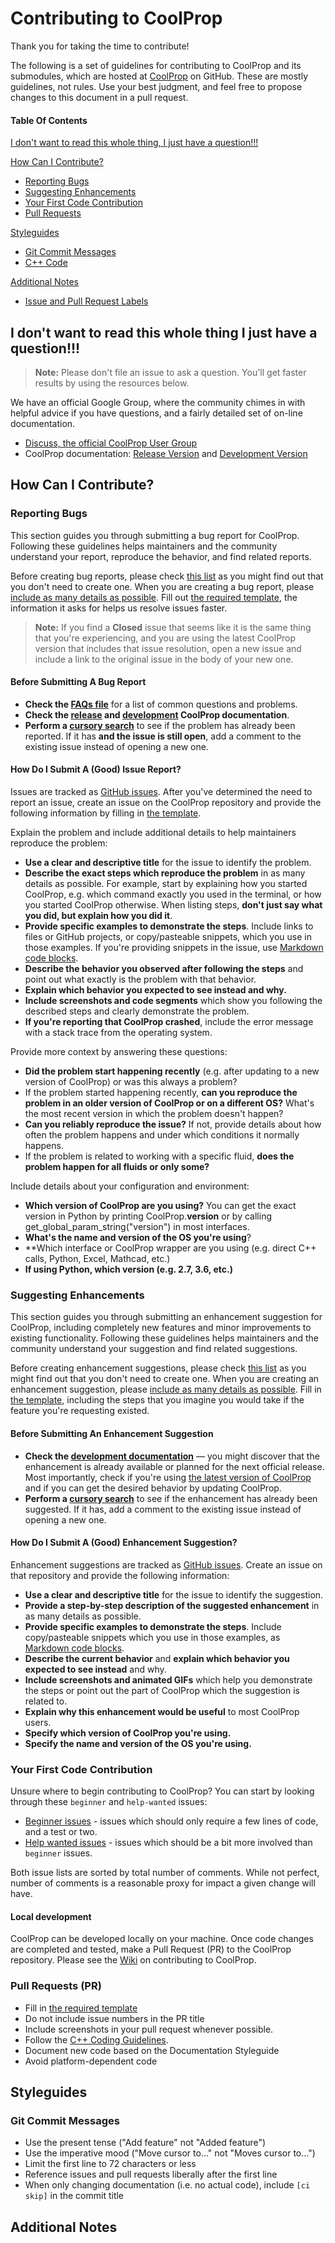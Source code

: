 # Contributing to CoolProp

Thank you for taking the time to contribute!

The following is a set of guidelines for contributing to CoolProp and its submodules, which are hosted at [CoolProp](https://github.com/CoolProp) on GitHub. These are mostly guidelines, not rules. Use your best judgment, and feel free to propose changes to this document in a pull request.

#### Table Of Contents

[I don't want to read this whole thing, I just have a question!!!](#i-dont-want-to-read-this-whole-thing-i-just-have-a-question)

[How Can I Contribute?](#how-can-i-contribute)
  * [Reporting Bugs](#reporting-bugs)
  * [Suggesting Enhancements](#suggesting-enhancements)
  * [Your First Code Contribution](#your-first-code-contribution)
  * [Pull Requests](#pull-requests-prs)

[Styleguides](#styleguides)
  * [Git Commit Messages](#git-commit-messages)
  * [C++ Code](#C++-Code-Style-Guidance)

[Additional Notes](#additional-notes)
  * [Issue and Pull Request Labels](#issue-and-pull-request-labels)

## I don't want to read this whole thing I just have a question!!!

> **Note:** Please don't file an issue to ask a question. You'll get faster results by using the resources below.

We have an official Google Group, where the community chimes in with helpful advice if you have questions, and a fairly detailed set of on-line documentation.

* [Discuss, the official CoolProp User Group](https://goo.gl/Pa7FBT)
* CoolProp documentation: [Release Version](http://www.coolprop.org) and [Development Version](http://www.coolprop.org/dev)

## How Can I Contribute?

### Reporting Bugs

This section guides you through submitting a bug report for CoolProp. Following these guidelines helps maintainers and the community understand your report, reproduce the behavior, and find related reports.

Before creating bug reports, please check [this list](#before-submitting-a-bug-report) as you might find out that you don't need to create one. When you are creating a bug report, please [include as many details as possible](#how-do-i-submit-a-good-issue-report). Fill out [the required template](ISSUE_TEMPLATE.md), the information it asks for helps us resolve issues faster.

> **Note:** If you find a **Closed** issue that seems like it is the same thing that you're experiencing, and you are using the latest CoolProp version that includes that issue resolution, open a new issue and include a link to the original issue in the body of your new one.

#### Before Submitting A Bug Report

* **Check the [FAQs file](https://github.com/CoolProp/CoolProp/FAQ.md)** for a list of common questions and problems.
* **Check the [release](http://www.CoolProp.org) and [development](http://www.CoolProp.org) CoolProp documentation**.
* **Perform a [cursory search](https://github.com/search?q=+is%3Aissue+user%3ACoolProp)** to see if the problem has already been reported. If it has **and the issue is still open**, add a comment to the existing issue instead of opening a new one.

#### How Do I Submit A (Good) Issue Report?

Issues are tracked as [GitHub issues](https://guides.github.com/features/issues/). After you've determined the need to report an issue, create an issue on the CoolProp repository and provide the following information by filling in [the template](ISSUE_TEMPLATE.md).

Explain the problem and include additional details to help maintainers reproduce the problem:

* **Use a clear and descriptive title** for the issue to identify the problem.
* **Describe the exact steps which reproduce the problem** in as many details as possible. For example, start by explaining how you started CoolProp, e.g. which command exactly you used in the terminal, or how you started CoolProp otherwise. When listing steps, **don't just say what you did, but explain how you did it**. 
* **Provide specific examples to demonstrate the steps**. Include links to files or GitHub projects, or copy/pasteable snippets, which you use in those examples. If you're providing snippets in the issue, use [Markdown code blocks](https://help.github.com/articles/markdown-basics/#multiple-lines).
* **Describe the behavior you observed after following the steps** and point out what exactly is the problem with that behavior.
* **Explain which behavior you expected to see instead and why.**
* **Include screenshots and code segments** which show you following the described steps and clearly demonstrate the problem. 
* **If you're reporting that CoolProp crashed**, include the error message with a stack trace from the operating system.

Provide more context by answering these questions:

* **Did the problem start happening recently** (e.g. after updating to a new version of CoolProp) or was this always a problem?
* If the problem started happening recently, **can you reproduce the problem in an older version of CoolProp or on a different OS?** What's the most recent version in which the problem doesn't happen? 
* **Can you reliably reproduce the issue?** If not, provide details about how often the problem happens and under which conditions it normally happens.
* If the problem is related to working with a specific fluid, **does the problem happen for all fluids or only some?**

Include details about your configuration and environment:

* **Which version of CoolProp are you using?** You can get the exact version in Python by printing CoolProp.__version__ or by calling get_global_param_string("version") in most interfaces.  
* **What's the name and version of the OS you're using**?  
* **Which interface or CoolProp wrapper are you using (e.g. direct C++ calls, Python, Excel, Mathcad, etc.)  
* **If using Python, which version (e.g. 2.7, 3.6, etc.)**  

### Suggesting Enhancements

This section guides you through submitting an enhancement suggestion for CoolProp, including completely new features and minor improvements to existing functionality. Following these guidelines helps maintainers and the community understand your suggestion and find related suggestions.

Before creating enhancement suggestions, please check [this list](#before-submitting-an-enhancement-suggestion) as you might find out that you don't need to create one. When you are creating an enhancement suggestion, please [include as many details as possible](#how-do-i-submit-a-good-enhancement-suggestion). Fill in [the template](ISSUE_TEMPLATE.md), including the steps that you imagine you would take if the feature you're requesting existed.

#### Before Submitting An Enhancement Suggestion

* **Check the [development documentation](http://www.coolprop.org/dev)** — you might discover that the enhancement is already available or planned for the next official release. Most importantly, check if you're using [the latest version of CoolProp](http://www.coolprop.org/dev/coolprop/changelog.html) and if you can get the desired behavior by updating CoolProp.  
* **Perform a [cursory search](https://github.com/search?q=+is%3Aissue+label%3Awishlist+user%3ACoolProp)** to see if the enhancement has already been suggested. If it has, add a comment to the existing issue instead of opening a new one.

#### How Do I Submit A (Good) Enhancement Suggestion?

Enhancement suggestions are tracked as [GitHub issues](https://guides.github.com/features/issues/). Create an issue on that repository and provide the following information:

* **Use a clear and descriptive title** for the issue to identify the suggestion.
* **Provide a step-by-step description of the suggested enhancement** in as many details as possible.
* **Provide specific examples to demonstrate the steps**. Include copy/pasteable snippets which you use in those examples, as [Markdown code blocks](https://help.github.com/articles/markdown-basics/#multiple-lines).
* **Describe the current behavior** and **explain which behavior you expected to see instead** and why.
* **Include screenshots and animated GIFs** which help you demonstrate the steps or point out the part of CoolProp which the suggestion is related to. 
* **Explain why this enhancement would be useful** to most CoolProp users. 
* **Specify which version of CoolProp you're using.** 
* **Specify the name and version of the OS you're using.**

### Your First Code Contribution

Unsure where to begin contributing to CoolProp? You can start by looking through these `beginner` and `help-wanted` issues:

* [Beginner issues][beginner] - issues which should only require a few lines of code, and a test or two.
* [Help wanted issues][help-wanted] - issues which should be a bit more involved than `beginner` issues.

Both issue lists are sorted by total number of comments. While not perfect, number of comments is a reasonable proxy for impact a given change will have.

#### Local development

CoolProp can be developed locally on your machine.  Once code changes are completed and tested, make a Pull Request (PR) to the CoolProp repository.  Please see the [Wiki](https://github.com/CoolProp/CoolProp/wiki) on contributing to CoolProp.  

### Pull Requests (PR)

* Fill in [the required template](PULL_REQUEST_TEMPLATE.md)
* Do not include issue numbers in the PR title
* Include screenshots in your pull request whenever possible.
* Follow the [C++ Coding Guidelines](https://github.com/CoolProp/CoolProp/wiki/Coding-Guidelines).
* Document new code based on the Documentation Styleguide
* Avoid platform-dependent code 

## Styleguides

### Git Commit Messages

* Use the present tense ("Add feature" not "Added feature")
* Use the imperative mood ("Move cursor to..." not "Moves cursor to...")
* Limit the first line to 72 characters or less
* Reference issues and pull requests liberally after the first line
* When only changing documentation (i.e. no actual code), include `[ci skip]` in the commit title

## Additional Notes

[beginner]:https://github.com/CoolProp/CoolProp?q=is%3Aopen+is%3Aissue+label%3Abeginner+sort%3Acomments-desc
[help-wanted]:https://github.com/CoolProp/CoolProp?q=is%3Aopen+is%3Aissue+label%3Ahelp-wanted+sort%3Acomments-desc
